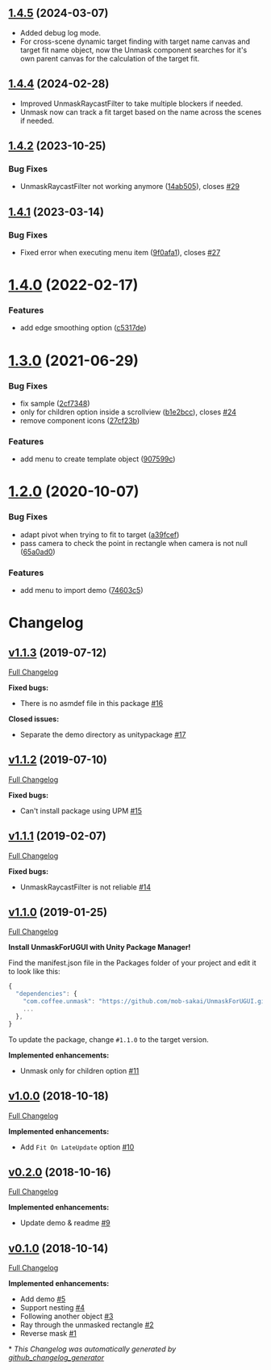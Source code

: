 ## [1.4.5](https://github.com/mob-sakai/UnmaskForUGUI/compare/1.4.1...1.4.2) (2024-03-07)
* Added debug log mode.
* For cross-scene dynamic target finding with target name canvas and target fit name object, now the Unmask component searches for it's own parent canvas for the calculation of the target fit.

## [1.4.4](https://github.com/mob-sakai/UnmaskForUGUI/compare/1.4.1...1.4.2) (2024-02-28)
* Improved UnmaskRaycastFilter to take multiple blockers if needed.
* Unmask now can track a fit target based on the name across the scenes if needed.

## [1.4.2](https://github.com/mob-sakai/UnmaskForUGUI/compare/1.4.1...1.4.2) (2023-10-25)


### Bug Fixes

* UnmaskRaycastFilter not working anymore ([14ab505](https://github.com/mob-sakai/UnmaskForUGUI/commit/14ab505fbfaf1103bbb1869d0e42817bf8830ced)), closes [#29](https://github.com/mob-sakai/UnmaskForUGUI/issues/29)

## [1.4.1](https://github.com/mob-sakai/UnmaskForUGUI/compare/1.4.0...1.4.1) (2023-03-14)


### Bug Fixes

* Fixed error when executing menu item ([9f0afa1](https://github.com/mob-sakai/UnmaskForUGUI/commit/9f0afa19a46bc7b718a80142b02e33ade67fa3b4)), closes [#27](https://github.com/mob-sakai/UnmaskForUGUI/issues/27)

# [1.4.0](https://github.com/mob-sakai/UnmaskForUGUI/compare/1.3.0...1.4.0) (2022-02-17)


### Features

* add edge smoothing option ([c5317de](https://github.com/mob-sakai/UnmaskForUGUI/commit/c5317deafeba575161db8b168dae845d68347236))

# [1.3.0](https://github.com/mob-sakai/UnmaskForUGUI/compare/1.2.0...1.3.0) (2021-06-29)


### Bug Fixes

* fix sample ([2cf7348](https://github.com/mob-sakai/UnmaskForUGUI/commit/2cf734838e380fd16c7f14eb2513346da70415b8))
* only for children option inside a scrollview ([b1e2bcc](https://github.com/mob-sakai/UnmaskForUGUI/commit/b1e2bccd05615df26d2cf69494430f72c6314a45)), closes [#24](https://github.com/mob-sakai/UnmaskForUGUI/issues/24)
* remove component icons ([27cf23b](https://github.com/mob-sakai/UnmaskForUGUI/commit/27cf23b5d275d694bc33357c8d84a26993f49eec))


### Features

* add menu to create template object ([907599c](https://github.com/mob-sakai/UnmaskForUGUI/commit/907599c97273f8ce96d55360d5b52cb42de83c5b))

# [1.2.0](https://github.com/mob-sakai/UnmaskForUGUI/compare/v1.1.3...v1.2.0) (2020-10-07)


### Bug Fixes

* adapt pivot when trying to fit to target ([a39fcef](https://github.com/mob-sakai/UnmaskForUGUI/commit/a39fcefba29beba079ac41d96ebabeaa5e92117e))
* pass camera to check the point in rectangle when camera is not null ([65a0ad0](https://github.com/mob-sakai/UnmaskForUGUI/commit/65a0ad0424edd9093fc9dfdfc0daf3c5aa27a145))


### Features

* add menu to import demo ([74603c5](https://github.com/mob-sakai/UnmaskForUGUI/commit/74603c5e08a4acd6b6fc8b711bf1b195bf7cf366))

# Changelog

## [v1.1.3](https://github.com/mob-sakai/UnmaskForUGUI/tree/v1.1.3) (2019-07-12)

[Full Changelog](https://github.com/mob-sakai/UnmaskForUGUI/compare/v1.1.2...v1.1.3)

**Fixed bugs:**

- There is no asmdef file in this package [\#16](https://github.com/mob-sakai/UnmaskForUGUI/issues/16)

**Closed issues:**

- Separate the demo directory as unitypackage [\#17](https://github.com/mob-sakai/UnmaskForUGUI/issues/17)

## [v1.1.2](https://github.com/mob-sakai/UnmaskForUGUI/tree/v1.1.2) (2019-07-10)

[Full Changelog](https://github.com/mob-sakai/UnmaskForUGUI/compare/v1.1.1...v1.1.2)

**Fixed bugs:**

- Can't install package using UPM [\#15](https://github.com/mob-sakai/UnmaskForUGUI/issues/15)

## [v1.1.1](https://github.com/mob-sakai/UnmaskForUGUI/tree/v1.1.1) (2019-02-07)

[Full Changelog](https://github.com/mob-sakai/UnmaskForUGUI/compare/v1.1.0...v1.1.1)

**Fixed bugs:**

- UnmaskRaycastFilter is not reliable [\#14](https://github.com/mob-sakai/UnmaskForUGUI/issues/14)

## [v1.1.0](https://github.com/mob-sakai/UnmaskForUGUI/tree/v1.1.0) (2019-01-25)

[Full Changelog](https://github.com/mob-sakai/UnmaskForUGUI/compare/1.1.0...v1.1.0)

**Install UnmaskForUGUI with Unity Package Manager!**

Find the manifest.json file in the Packages folder of your project and edit it to look like this:
```js
{
  "dependencies": {
    "com.coffee.unmask": "https://github.com/mob-sakai/UnmaskForUGUI.git#1.1.0",
    ...
  },
}
```
To update the package, change `#1.1.0` to the target version.

**Implemented enhancements:**

- Unmask only for children option [\#11](https://github.com/mob-sakai/UnmaskForUGUI/issues/11)

## [v1.0.0](https://github.com/mob-sakai/UnmaskForUGUI/tree/v1.0.0) (2018-10-18)

[Full Changelog](https://github.com/mob-sakai/UnmaskForUGUI/compare/v0.2.0...v1.0.0)

**Implemented enhancements:**

- Add `Fit On LateUpdate` option [\#10](https://github.com/mob-sakai/UnmaskForUGUI/issues/10)

## [v0.2.0](https://github.com/mob-sakai/UnmaskForUGUI/tree/v0.2.0) (2018-10-16)

[Full Changelog](https://github.com/mob-sakai/UnmaskForUGUI/compare/v0.1.0...v0.2.0)

**Implemented enhancements:**

- Update demo & readme [\#9](https://github.com/mob-sakai/UnmaskForUGUI/issues/9)

## [v0.1.0](https://github.com/mob-sakai/UnmaskForUGUI/tree/v0.1.0) (2018-10-14)

[Full Changelog](https://github.com/mob-sakai/UnmaskForUGUI/compare/987e437b26b83a78d6f54d6cc6778c3181e8e5dc...v0.1.0)

**Implemented enhancements:**

- Add demo [\#5](https://github.com/mob-sakai/UnmaskForUGUI/issues/5)
- Support nesting [\#4](https://github.com/mob-sakai/UnmaskForUGUI/issues/4)
- Following another object [\#3](https://github.com/mob-sakai/UnmaskForUGUI/issues/3)
- Ray through the unmasked rectangle [\#2](https://github.com/mob-sakai/UnmaskForUGUI/issues/2)
- Reverse mask [\#1](https://github.com/mob-sakai/UnmaskForUGUI/issues/1)



\* *This Changelog was automatically generated by [github_changelog_generator](https://github.com/skywinder/Github-Changelog-Generator)*
